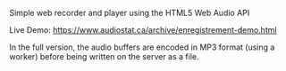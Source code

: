 Simple web recorder and player using the HTML5 Web Audio API

Live Demo: https://www.audiostat.ca/archive/enregistrement-demo.html

In the full version, the audio buffers are encoded in MP3 format (using a worker) before being written on the server as a file.
